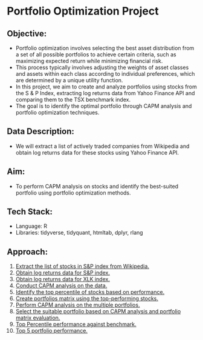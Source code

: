 # Portfolio Optimization Project

## Objective:
- Portfolio optimization involves selecting the best asset distribution from a set of all possible portfolios to achieve certain criteria, such as maximizing expected return while minimizing financial risk.
- This process typically involves adjusting the weights of asset classes and assets within each class according to individual preferences, which are determined by a unique utility function.
- In this project, we aim to create and analyze portfolios using stocks from the S & P Index, extracting log returns data from Yahoo Finance API and comparing them to the TSX benchmark index.
- The goal is to identify the optimal portfolio through CAPM analysis and portfolio optimization techniques.

## Data Description:
- We will extract a list of actively traded companies from Wikipedia and obtain log returns data for these stocks using Yahoo Finance API.

## Aim:
- To perform CAPM analysis on stocks and identify the best-suited portfolio using portfolio optimization methods.

## Tech Stack:
- Language: R
- Libraries: tidyverse, tidyquant, htmltab, dplyr, rlang

## Approach:
1. [Extract the list of stocks in S&P index from Wikipedia.](images/S&P_Tickers.png)
2. [Obtain log returns data for S&P index.](Log_Returns_S&P.png)
3. [Obtain log returns data for XLK index.](Log_Returns_XLK.png)
4. [Conduct CAPM analysis on the data.](CAPM_Analysis.png)
5. [Identify the top percentile of stocks based on performance.](Top_Percentile_Stocks.png)
6. [Create portfolios matrix using the top-performing stocks.](Portfolio_Matrix.png)
7. [Perform CAPM analysis on the multiple portfolios.](CAPM_100_Portfolios.png)
8. [Select the suitable portfolio based on CAPM analysis and portfolio matrix evaluation.](CAPM_Indicator_Analysis.png)
9. [Top Percentile performance against benchmark.](Top1_VS_XLK.png)
10. [Top 5 portfolio performance.](Top5_Percentile.png)
